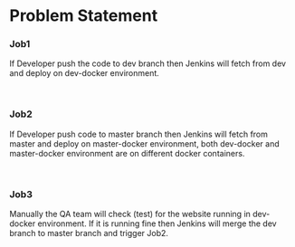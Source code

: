 __<h1>Problem Statement</h1>__

<h3>Job1</h3>
<p>If Developer push the code to dev branch then Jenkins will fetch from dev and deploy on dev-docker environment.</p><br>

<h3>Job2</h3>
<p>If Developer push code to master branch then Jenkins will fetch from master and deploy on master-docker environment, both dev-docker and master-docker environment are on different docker containers.</p><br>

<h3>Job3</h3>
<p>Manually the QA team will check (test) for the website running in dev-docker environment. If it is running fine then Jenkins will merge the dev branch to master branch and trigger Job2.</p>
